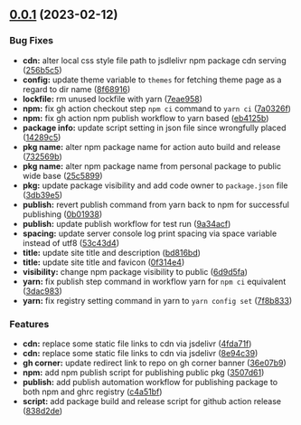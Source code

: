 ## [0.0.1](https://github.com/toshikidev/fuki/compare/25c589908945f965c57b92db32409c9f066283fa...v0.0.1) (2023-02-12)


### Bug Fixes

* **cdn:** alter local css style file path to jsdlelivr npm package cdn serving ([256b5c5](https://github.com/toshikidev/fuki/commit/256b5c525a8780ddb4d512e89b14a3445b04d973))
* **config:** update theme variable to `themes` for fetching theme page as a regard to dir name ([8f68916](https://github.com/toshikidev/fuki/commit/8f689163e3add26f0816dcf2f428016d420c3d0f))
* **lockfile:** rm unused lockfile with yarn ([7eae958](https://github.com/toshikidev/fuki/commit/7eae9582012d83740193a2798a12fbbc8e6594a0))
* **npm:** fix gh action checkout step `npm ci` command to `yarn ci` ([7a0326f](https://github.com/toshikidev/fuki/commit/7a0326fc50f34463fe08c4f4893032c7986e5868))
* **npm:** fix gh action npm publish workflow to yarn based ([eb4125b](https://github.com/toshikidev/fuki/commit/eb4125b18a894f7c1d1531640a24f0d1b35c6a4f))
* **package info:** update script setting in json file since wrongfully placed ([14289c5](https://github.com/toshikidev/fuki/commit/14289c56d625728f0edfe00ed4f388424813f3e6))
* **pkg name:** alter npm package name for action auto build and release ([732569b](https://github.com/toshikidev/fuki/commit/732569b5f9a8b7f4521654997b0c898c17e5b30a))
* **pkg name:** alter npm package name from personal package to public wide base ([25c5899](https://github.com/toshikidev/fuki/commit/25c589908945f965c57b92db32409c9f066283fa))
* **pkg:** update package visibility and add code owner to `package.json` file ([3db39e5](https://github.com/toshikidev/fuki/commit/3db39e531b286d52c3c091f3478f84ac4f07d7d1))
* **publish:** revert publish command from yarn back to npm for successful publishing ([0b01938](https://github.com/toshikidev/fuki/commit/0b01938ed78d01e850f6a1b2942a6726e483d9b5))
* **publish:** update publish workflow for test run ([9a34acf](https://github.com/toshikidev/fuki/commit/9a34acf53643ed495aa282b68443fd530ca7f8b2))
* **spacing:** update server console log print spacing via space variable instead of utf8 ([53c43d4](https://github.com/toshikidev/fuki/commit/53c43d473773b0848a6c0db845a3881b1f1c9ab8))
* **title:** update site title and description ([bd816bd](https://github.com/toshikidev/fuki/commit/bd816bdfb0f72011a0c38058ad2a7066d0fd62ed))
* **title:** update site title and favicon ([0f314e4](https://github.com/toshikidev/fuki/commit/0f314e4d56d46d313867506ae4b6ba4dd9fe6c23))
* **visibility:** change npm package visibility to public ([6d9d5fa](https://github.com/toshikidev/fuki/commit/6d9d5fa047ca5f2a89c550b7b7161fae07d6f405))
* **yarn:** fix publish step command in workflow yarn for `npm ci` equivalent ([3dac983](https://github.com/toshikidev/fuki/commit/3dac98364ae76258d749f4d71f5506b498e4fa14))
* **yarn:** fix registry setting command in yarn to `yarn config set` ([7f8b833](https://github.com/toshikidev/fuki/commit/7f8b833d0b46cfdda29d7a3bbc9185dd8583c0f7))


### Features

* **cdn:** replace some static file links to cdn via jsdelivr ([4fda71f](https://github.com/toshikidev/fuki/commit/4fda71f643731fe52cade7dc0c68242d4c6551ec))
* **cdn:** replace some static file links to cdn via jsdelivr ([8e94c39](https://github.com/toshikidev/fuki/commit/8e94c3941cb89b255f60d445e9642e034b6b9e77))
* **gh corner:** update redirect link to repo on gh corner banner ([36e07b9](https://github.com/toshikidev/fuki/commit/36e07b98d07448bb61fc571a27c3deda1ae63fb8))
* **npm:** add npm publish script for publishing public pkg ([3507d61](https://github.com/toshikidev/fuki/commit/3507d6112ac9790e61a455b77f77a98b5e8d6259))
* **publish:** add publish automation workflow for publishing package to both npm and ghrc registry ([c4a51bf](https://github.com/toshikidev/fuki/commit/c4a51bf8d5c51cba22fa5a69dd61e2ce29d80eb7))
* **script:** add package build and release script for github action release ([838d2de](https://github.com/toshikidev/fuki/commit/838d2de2ca04727d2d7484294bd35f582565593d))



